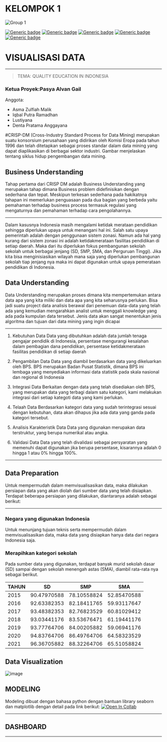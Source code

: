 # KELOMPOK 1
![Group 1](https://user-images.githubusercontent.com/85054950/207575804-1b612218-1e41-49e8-9ded-af1c6dd2b660.png)


[![Generic badge](https://img.shields.io/badge/51-Iqbal%20Putra-<COLOR>.svg)](https://shields.io/)
[![Generic badge](https://img.shields.io/badge/52-Pasya%20Alvan-<COLOR>.svg)](https://shields.io/)
[![Generic badge](https://img.shields.io/badge/54-Lustiyana-<COLOR>.svg)](https://shields.io/)
[![Generic badge](https://img.shields.io/badge/21-Asma%20Zulfiah-<COLOR>.svg)](https://shields.io/)
[![Generic badge](https://img.shields.io/badge/56-Denta-<COLOR>.svg)](https://shields.io/)

# VISUALISASI DATA


---

> TEMA: QUALITY EDUCATION IN INDONESIA




### Ketua Proyek:Pasya Alvan Gail 

Anggota:<br>
* Asma Zulfiah Malik
* Iqbal Putra Ramadhan
* Lustiyana
* Denta Pratama Anggayana



#CRISP-DM
(Cross-Industry Standard Process for Data Mining) merupakan suatu konsorsium perusahaan yang didirikan oleh Komisi Eropa pada tahun 1996 dan telah ditetapkan sebagai proses standar dalam data mining yang dapat diaplikasikan di berbagai sektor industri. Gambar menjelaskan tentang siklus hidup pengembangan data mining.


## Business Understanding
Tahap pertama dari CRISP DM adalah Business Understanding yang merupakan tahap dimana Business problem didefinisikan dengan sederhana dan tepat. Meskipun terkesan sederhana pada hakikatnya tahapan ini memerlukan penguasaan pada dua bagian yang berbeda yaitu pemahaman terhadap business process termasuk regulasi yang mengaturnya dan pemahaman terhadap cara pengolahannya.


---


Dalam kasusnya Indonesia masih mengalami ketidak merataan pendidikan sehingga diperlukan upaya untuk menangani hal ini. Salah satu upaya pemerintah adalah dengan penggunaan sistem zonasi. Namun ada hal yang kurang dari sistem zonasi ini adalah ketidakmerataan fasilitas pendidikan di setiap daerah. Maka dari itu diperlukan fokus pembangunan sekolah sekolah untuk berbagai jenjang (SD, SMP, SMA, dan Perguruan Tinggi). Jika kita bisa menginisiasikan wilayah mana saja yang diperlukan pembangunan sekolah tiap jenjang nya maka ini dapat digunakan untuk upaya pemerataan pendidikan di Indonesia.


## Data Understanding
Data Understanding merupakan proses dimana kita mempertemukan antara data apa yang kita miliki dan data apa yang kita seharusnya perlukan. Bisa jadi suatu project data analisis berawal dari penemuan data-data yang telah ada yang kemudian mengarahkan analist untuk menggali knowledge yang ada pada kumpulan data tersebut. Jenis data akan sangat menentukan jenis algoritma dan tujuan dari data mining yang ingin dicapai

---

1. Kebutuhan Data
    Data yang dibutuhkan adalah data jumlah tenaga pengajar pendidik di Indonesia, persentase mengurangi kesalahan dalam pembagian dana pendidikan, persentase ketidakmerataan fasilitas pendidikan di setiap daerah

2. Pengambilan Data
  Data yang diambil berdasarkan data yang dikeluarkan oleh BPS. BPS merupakan Badan Pusat Statistik, dimana BPS ini lembaga yang menyediakan informasi data statistik pada skala nasional dan regional di Indonesia

3. Integrasi Data
  Berkaitan dengan data yang telah disediakan oleh BPS, yang merupakan data yang terbagi dalam satu kategori, kami melakukan integrasi dari setiap kategoti data yang kami perlukan.

4. Telaah Data
  Berdasarkan kategori data yang sudah terintegrasi sesuai dengan kebutuhan, data akan dihapus jika ada data yang ganda pada kategori tersebut.

5. Analisis Karakteristik Data
  Data yang digunakan merupakan data terstruktur, yang berupa numerikal atau angka. 

6. Validasi Data
  Data yang telah divalidasi sebagai persyaratan yang memenuhi dapat digunakan jika berupa persentase,  kisarannya adalah 0 hingga 1 atau 0% hingga 100%.
  
  
---

## Data Preparation
Untuk mempermudah dalam memvisualisasikan data, maka dilakukan persiapan data yang akan diolah dari sumber data yang telah disiapkan. Terdapat beberapa persiapan yang dilakukan, diantaranya adalah sebagai berikut:

---

### Negara yang digunakan Indonesia
Untuk menunjang tujuan teknis serta mempermudah dalam memvisualisasikan data, maka data yang disiapkan hanya data dari negara Indonesia saja.

### Merapihkan kategori sekolah
Pada sumber data yang digunakan, terdapat banyak murid sekolah dasar (SD) sampai dengan sekolah menengah astas (SMA), diambil rata-rata nya sebagai berikut.

| TAHUN | SD  | SMP | SMA |
| ----- | --- | --- | --- |
|2015	|90.47970588	|78.10558824	|52.85470588|
|2016	|92.63382353	|82.18411765	|59.93117647|
|2017	|93.48382353	|82.76823529	|60.81029412|
|2018	|93.03441176	|83.53676471	|61.19441176|
|2019	|93.77764706	|84.00205882	|59.06941176|
|2020	|94.83764706	|86.49764706	|64.58323529|
|2021	|96.36705882	|88.32264706	|65.51058824|



## Data Visualization

![image](https://user-images.githubusercontent.com/85054950/207549152-77f57691-dfd7-4bf2-9044-6905b1b91e0c.png)

## MODELING
Modeling dibuat dengan bahasa python dengan bantuan library seaborn dan matplotlib dengan detail pada link berikut:
[![Open In Collab](https://colab.research.google.com/assets/colab-badge.svg)](https://colab.research.google.com/github/Lustiyana/Visualisasi-Data-Education-of-Indonesia-Kelompok-1/blob/main/Visualisasi_Data_Kelompok_1.ipynb)

---

## DASHBOARD

---

